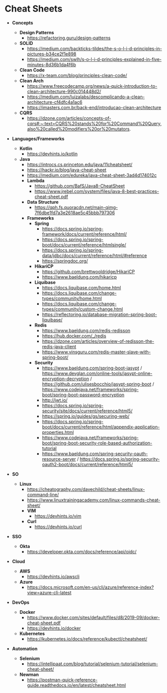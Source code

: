# Cheat Sheets

- **Concepts**
  - **Design Patterns**
    - https://refactoring.guru/design-patterns
  - **SOLID**
    - https://medium.com/backticks-tildes/the-s-o-l-i-d-principles-in-pictures-b34ce2f1e898
    - https://medium.com/swlh/s-o-l-i-d-principles-explained-in-five-minutes-8d36b1da4f6b
  - **Clean Code**
    - https://x-team.com/blog/principles-clean-code/
  - **Clean Arch**
    - https://www.freecodecamp.org/news/a-quick-introduction-to-clean-architecture-990c014448d2/
    - https://medium.com/luizalabs/descomplicando-a-clean-architecture-cf4dfc4a1ac6
    - https://imasters.com.br/back-end/introducao-clean-architecture
  - **CQRS**
    - https://dzone.com/articles/concepts-of-cqrs#:~:text=CQRS%20stands%20for%20Command%20Query,also%20called%20modifiers%20or%20mutators.
    
- **Languages/Frameworks**
  - **Kotlin**
    - https://devhints.io/kotlin
  - **Java**
    - https://introcs.cs.princeton.edu/java/11cheatsheet/
    - https://hackr.io/blog/java-cheat-sheet
    - https://medium.com/edureka/java-cheat-sheet-3ad4d174012c
    - **Lambda**
      - https://github.com/BafS/Java8-CheatSheet
      - https://www.jrebel.com/system/files/java-8-best-practices-cheat-sheet.pdf
    - **Data Structure**
      - https://qph.fs.quoracdn.net/main-qimg-7f6dbe1fd7a3e2618ae5c45bbb797306
    - **Frameworks**
      - **Spring**
        - https://docs.spring.io/spring-framework/docs/current/reference/html/
        - https://docs.spring.io/spring-boot/docs/current/reference/htmlsingle/
        - https://docs.spring.io/spring-data/jdbc/docs/current/reference/html/#reference
        - https://springdoc.org/
      - **HikariCP**
        - https://github.com/brettwooldridge/HikariCP
        - https://www.baeldung.com/hikaricp
      - **Liquibase**
        - https://docs.liquibase.com/home.html
        - https://docs.liquibase.com/change-types/community/home.html
        - https://docs.liquibase.com/change-types/community/custom-change.html
        - https://reflectoring.io/database-migration-spring-boot-liquibase/
      - **Redis**
        - https://www.baeldung.com/redis-redisson
        - https://hub.docker.com/_/redis
        - https://dzone.com/articles/overview-of-redisson-the-redis-java-client
        - https://www.vinsguru.com/redis-master-slave-with-spring-boot/
      - **Security**
        - https://www.baeldung.com/spring-boot-jasypt / https://www.devglan.com/online-tools/jasypt-online-encryption-decryption / https://github.com/ulisesbocchio/jasypt-spring-boot / https://www.codejava.net/frameworks/spring-boot/spring-boot-password-encryption
        - http://jwt.io/
        - https://docs.spring.io/spring-security/site/docs/current/reference/html5/
        - https://spring.io/guides/gs/securing-web/
        - https://docs.spring.io/spring-boot/docs/current/reference/html/appendix-application-properties.html
        - https://www.codejava.net/frameworks/spring-boot/spring-boot-security-role-based-authorization-tutorial
        - https://www.baeldung.com/spring-security-oauth-resource-server / https://docs.spring.io/spring-security-oauth2-boot/docs/current/reference/html5/

- **SO**
  - **Linux**
    - https://cheatography.com/davechild/cheat-sheets/linux-command-line/
    - https://www.linuxtrainingacademy.com/linux-commands-cheat-sheet/
    - **VIM**
      - https://devhints.io/vim
    - **Curl**
      - https://devhints.io/curl
    
- **SSO**
  - **Okta**
    - https://developer.okta.com/docs/reference/api/oidc/

- **Cloud**
  - **AWS**
    - https://devhints.io/awscli
  - **Azure**
    - https://docs.microsoft.com/en-us/cli/azure/reference-index?view=azure-cli-latest
    
- **DevOps**
  - **Docker**
    - https://www.docker.com/sites/default/files/d8/2019-09/docker-cheat-sheet.pdf
    - https://devhints.io/docker
  - **Kubernetes**
    - https://kubernetes.io/docs/reference/kubectl/cheatsheet/
    
- **Automation**
  - **Selenium**
    - https://intellipaat.com/blog/tutorial/selenium-tutorial/selenium-cheat-sheet/
  - **Newman**
    - https://postman-quick-reference-guide.readthedocs.io/en/latest/cheatsheet.html
